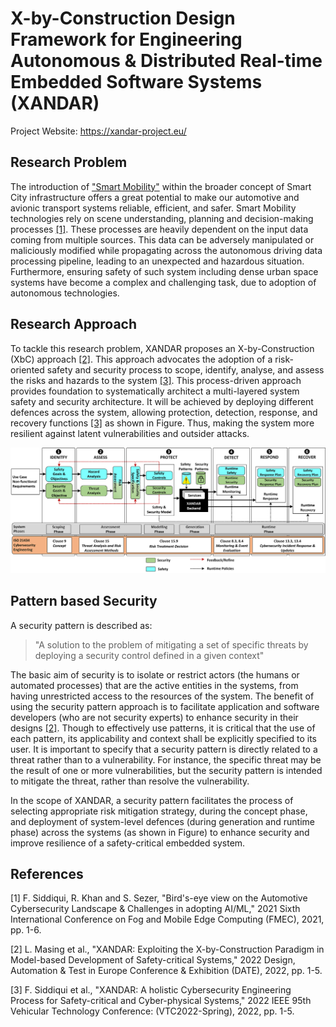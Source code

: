 
# X-by-Construction Design Framework for Engineering Autonomous & Distributed Real-time Embedded Software Systems (XANDAR)
Project Website: https://xandar-project.eu/


## Research Problem
The introduction of ["Smart Mobility"](https://www2.deloitte.com/content/dam/insights/us/articles/smart-mobility-trends/DUP_1027_Smart-Mobility_MASTER1.pdf) within the broader concept of Smart City infrastructure offers a great potential to make our automotive and avionic transport systems reliable, efficient, and safer. Smart Mobility technologies rely on scene understanding, planning and decision-making processes [[1]](#1). These processes are heavily dependent on the input data coming from multiple sources. This data can be adversely manipulated or maliciously modified while propagating across the autonomous driving data processing pipeline, leading to an unexpected and hazardous situation. Furthermore, ensuring safety of such system including dense urban space systems have become a complex and challenging task, due to adoption of autonomous technologies.

## Research Approach
To tackle this research problem, XANDAR proposes an X-by-Construction (XbC) approach [[2]](#2). This approach advocates the adoption of a risk-oriented safety and security process to scope, identify, analyse, and assess the risks and hazards to the system [[3]](#3). This process-driven approach provides foundation to systematically architect a multi-layered system safety and security architecture. It will be achieved by deploying different defences across the system, allowing protection, detection, response, and recovery functions [[3]](#3) as shown in Figure. Thus, making the system more resilient against latent vulnerabilities and outsider attacks.

![XANDAR Safety and Security Concept](images/Safety-Security-Process.png)

## Pattern based Security

A security pattern is described as:

> "A solution to the problem of mitigating a set of specific threats by deploying a security control defined in a given context"

The basic aim of security is to isolate or restrict actors (the humans or automated processes) that are the active entities in the systems, from having unrestricted access to the resources of the system. The benefit of using the security pattern approach is to facilitate application and software developers (who are not security experts) to enhance security in their designs [[2]](#2). Though to effectively use patterns, it is critical that the use of each pattern, its applicability and context shall be explicitly specified to its user. It is important to specify that a security pattern is directly related to a threat rather than to a vulnerability. For instance, the specific threat may be the result of one or more vulnerabilities, but the security pattern is intended to mitigate the threat, rather than resolve the vulnerability.

In the scope of XANDAR, a security pattern facilitates the process of selecting appropriate risk mitigation strategy, during the concept phase, and deployment of system-level defences (during generation and runtime phase) across the systems (as shown in Figure) to enhance security and improve resilience of a safety-critical embedded system.

## References
[1] F. Siddiqui, R. Khan and S. Sezer, "Bird's-eye view on the Automotive Cybersecurity Landscape & Challenges in adopting AI/ML," 2021 Sixth International Conference on Fog and Mobile Edge Computing (FMEC), 2021, pp. 1-6.

[2] L. Masing et al., "XANDAR: Exploiting the X-by-Construction Paradigm in Model-based Development of Safety-critical Systems," 2022 Design, Automation & Test in Europe Conference & Exhibition (DATE), 2022, pp. 1-5.

[3] F. Siddiqui et al., "XANDAR: A holistic Cybersecurity Engineering Process for Safety-critical and Cyber-physical Systems," 2022 IEEE 95th Vehicular Technology Conference: (VTC2022-Spring), 2022, pp. 1-5.
